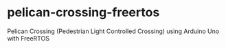 # pelican-crossing-freertos
Pelican Crossing (Pedestrian Light Controlled Crossing) using Arduino Uno with FreeRTOS
